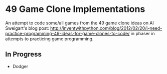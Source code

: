 49 Game Clone Implementations
=============================

An attempt to code some/all games from the 49 game clone ideas on Al Sweigart's
blog post: http://inventwithpython.com/blog/2012/02/20/i-need-practice-programming-49-ideas-for-game-clones-to-code/ in phaser in attempts to practicing game programming.

In Progress
-----------
* Dodger